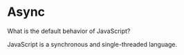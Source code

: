 # Async

What is the default behavior of JavaScript?

JavaScript is a synchronous and single-threaded language.


